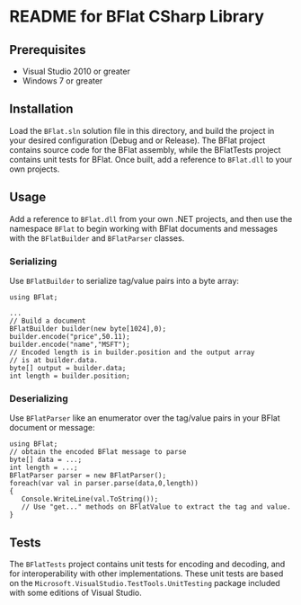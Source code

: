 README for BFlat CSharp Library
===============================

Prerequisites
-------------

* Visual Studio 2010 or greater
* Windows 7 or greater

Installation
------------

Load the `BFlat.sln` solution file in this directory, and build the project in
your desired configuration (Debug and or Release). The BFlat project contains
source code for the BFlat assembly, while the BFlatTests project contains unit
tests for BFlat.  Once built, add a reference to `BFlat.dll` to your own
projects.

Usage
-----

Add a reference to `BFlat.dll` from your own .NET projects, and then use the
namespace `BFlat` to begin working with BFlat documents and messages with the
`BFlatBuilder` and `BFlatParser` classes.

### Serializing ###

Use `BFlatBuilder` to serialize tag/value pairs into a byte array:

    using BFlat;
    
    ...
    // Build a document
    BFlatBuilder builder(new byte[1024],0);
    builder.encode("price",50.11);
    builder.encode("name","MSFT");
    // Encoded length is in builder.position and the output array
    // is at builder.data.
    byte[] output = builder.data;
    int length = builder.position;

### Deserializing ###

Use `BFlatParser` like an enumerator over the tag/value pairs in your BFlat
document or message:

    using BFlat;
    // obtain the encoded BFlat message to parse
    byte[] data = ...;
    int length = ...;
    BFlatParser parser = new BFlatParser();
    foreach(var val in parser.parse(data,0,length))
    {
       Console.WriteLine(val.ToString());
       // Use "get..." methods on BFlatValue to extract the tag and value.
    }

Tests
-----

The `BFlatTests` project contains unit tests for encoding and decoding, and for
interoperability with other implementations. These unit tests are based on the
`Microsoft.VisualStudio.TestTools.UnitTesting` package included with some
editions of Visual Studio.

